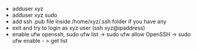 - adduser xyz
- adduser xyz sudo
- add ssh .pub file inside /home/xyz/.ssh folder if you have any
- exit and try to login as xyz user (ssh xyz@ipaddress)
- enable ufw openssh, sudo ufw list -> sudo ufw allow OpenSSH -> sudo ufw enable - > get list


